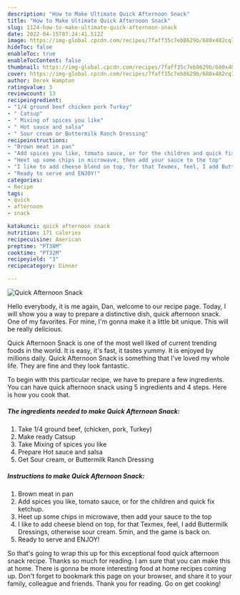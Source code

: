 ```yaml
---
description: "How to Make Ultimate Quick Afternoon Snack"
title: "How to Make Ultimate Quick Afternoon Snack"
slug: 1124-how-to-make-ultimate-quick-afternoon-snack
date: 2022-04-15T07:24:41.512Z
image: https://img-global.cpcdn.com/recipes/7faff35c7eb8629b/680x482cq70/quick-afternoon-snack-recipe-main-photo.jpg
hideToc: false
enableToc: true
enableTocContent: false
thumbnail: https://img-global.cpcdn.com/recipes/7faff35c7eb8629b/680x482cq70/quick-afternoon-snack-recipe-main-photo.jpg
cover: https://img-global.cpcdn.com/recipes/7faff35c7eb8629b/680x482cq70/quick-afternoon-snack-recipe-main-photo.jpg
author: Derek Hampton
ratingvalue: 3
reviewcount: 13
recipeingredient:
- "1/4 ground beef chicken pork Turkey"
- " Catsup"
- " Mixing of spices you like"
- " Hot sauce and salsa"
- " Sour cream or Buttermilk Ranch Dressing"
recipeinstructions:
- "Brown meat in pan"
- "Add spices you like, tomato sauce, or for the children and quick fix ketchup."
- "Heet up some chips in microwave, then add your sauce to the top"
- "I like to add cheese blend on top, for that Texmex, feel, I add Buttermilk Dressings, otherwise sour cream.  5min, and the game is back on."
- "Ready to serve and ENJOY!"
categories:
- Recipe
tags:
- quick
- afternoon
- snack

katakunci: quick afternoon snack 
nutrition: 171 calories
recipecuisine: American
preptime: "PT38M"
cooktime: "PT32M"
recipeyield: "3"
recipecategory: Dinner

---
```



![Quick Afternoon Snack](https://img-global.cpcdn.com/recipes/7faff35c7eb8629b/680x482cq70/quick-afternoon-snack-recipe-main-photo.jpg)

Hello everybody, it is me again, Dan, welcome to our recipe page. Today, I will show you a way to prepare a distinctive dish, quick afternoon snack. One of my favorites. For mine, I'm gonna make it a little bit unique. This will be really delicious.



Quick Afternoon Snack is one of the most well liked of current trending foods in the world. It is easy, it's fast, it tastes yummy. It is enjoyed by millions daily. Quick Afternoon Snack is something that I've loved my whole life. They are fine and they look fantastic.


To begin with this particular recipe, we have to prepare a few ingredients. You can have quick afternoon snack using 5 ingredients and 4 steps. Here is how you cook that.

<!--inarticleads1-->

##### The ingredients needed to make Quick Afternoon Snack:

1. Take 1/4 ground beef, (chicken, pork, Turkey)
1. Make ready  Catsup
1. Take  Mixing of spices you like
1. Prepare  Hot sauce and salsa
1. Get  Sour cream, or Buttermilk Ranch Dressing




<!--inarticleads2-->

##### Instructions to make Quick Afternoon Snack:

1. Brown meat in pan
1. Add spices you like, tomato sauce, or for the children and quick fix ketchup.
1. Heet up some chips in microwave, then add your sauce to the top
1. I like to add cheese blend on top, for that Texmex, feel, I add Buttermilk Dressings, otherwise sour cream.  5min, and the game is back on.
1. Ready to serve and ENJOY!



So that's going to wrap this up for this exceptional food quick afternoon snack recipe. Thanks so much for reading. I am sure that you can make this at home. There is gonna be more interesting food at home recipes coming up. Don't forget to bookmark this page on your browser, and share it to your family, colleague and friends. Thank you for reading. Go on get cooking!
